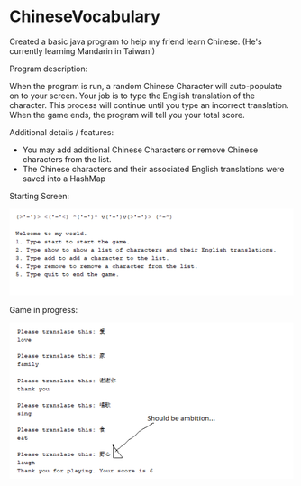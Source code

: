 # ChineseVocabulary
Created a basic java program to help my friend learn Chinese. (He's currently learning Mandarin in Taiwan!)

Program description:

When the program is run, a random Chinese Character will auto-populate on to your screen. Your job is to type the English translation of the character. This process will continue until you type an incorrect translation. When the game ends, the program will tell you your total score.

Additional details / features:

- You may add additional Chinese Characters or remove Chinese characters from the list.
- The Chinese characters and their associated English translations were saved into a HashMap

Starting Screen:

![Screenshot1](startingScreen.png)



Game in progress:

![Screenshot2](gameProgress.png)

